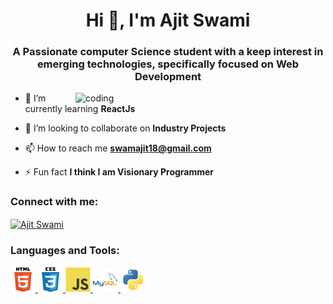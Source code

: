 <h1 align="center">Hi 👋, I'm Ajit Swami</h1>
<h3 align="center">A Passionate computer Science student with a keep interest in emerging technologies, specifically focused on Web Development</h3>
<img align="right" alt="coding" width="400" src="https://cdn.dribbble.com/users/1292677/screenshots/6139167/avento.gif">

- 🌱 I’m currently learning **ReactJs**

- 👯 I’m looking to collaborate on **Industry Projects**

- 📫 How to reach me **swamajit18@gmail.com**

- ⚡ Fun fact **I think I am Visionary Programmer**

<h3 align="left">Connect with me:</h3>
<p align="left">
<a href="https://linkedin.com/in/ajit-swami-b6364724b" target="blank"><img align="center" src="https://raw.githubusercontent.com/rahuldkjain/github-profile-readme-generator/master/src/images/icons/Social/linked-in-alt.svg" alt="Ajit Swami" height="30" width="40" /></a>
</p>

<h3 align="left">Languages and Tools:</h3>
<p align="left"> 
  <a href="https://www.w3schools.com/html/" target="_blank" rel="noreferrer"> 
    <img src="https://raw.githubusercontent.com/devicons/devicon/master/icons/html5/html5-original-wordmark.svg" alt="html5" width="40" height="40"/> 
  </a> 
  <a href="https://www.w3schools.com/css/" target="_blank" rel="noreferrer"> 
    <img src="https://raw.githubusercontent.com/devicons/devicon/master/icons/css3/css3-original-wordmark.svg" alt="css3" width="40" height="40"/> 
  </a> 
  <a href="https://developer.mozilla.org/en-US/docs/Web/JavaScript" target="_blank" rel="noreferrer"> 
    <img src="https://raw.githubusercontent.com/devicons/devicon/master/icons/javascript/javascript-original.svg" alt="javascript" width="40" height="40"/> 
  </a> 
  <a href="https://www.mysql.com/" target="_blank" rel="noreferrer"> 
    <img src="https://raw.githubusercontent.com/devicons/devicon/master/icons/mysql/mysql-original-wordmark.svg" alt="sql" width="40" height="40"/> 
  </a> 
  <a href="https://www.python.org" target="_blank" rel="noreferrer"> 
    <img src="https://raw.githubusercontent.com/devicons/devicon/master/icons/python/python-original.svg" alt="python" width="40" height="40"/> 
</a>
</p>

